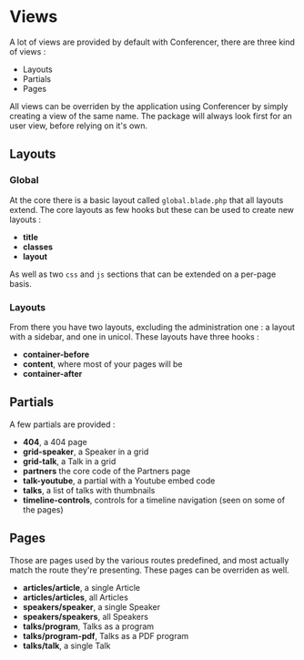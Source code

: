 # Views

A lot of views are provided by default with Conferencer, there are three kind of views :

- Layouts
- Partials
- Pages

All views can be overriden by the application using Conferencer by simply creating a view of the same name. The package will always look first for an user view, before relying on it's own.

## Layouts

### Global

At the core there is a basic layout called `global.blade.php` that all layouts extend. The core layouts as few hooks but these can be used to create new layouts :

- **title**
- **classes**
- **layout**

As well as two `css` and `js` sections that can be extended on a per-page basis.

### Layouts

From there you have two layouts, excluding the administration one : a layout with a sidebar, and one in unicol. These layouts have three hooks :

- **container-before**
- **content**, where most of your pages will be
- **container-after**

## Partials

A few partials are provided :

- **404**, a 404 page
- **grid-speaker**, a Speaker in a grid
- **grid-talk**, a Talk in a grid
- **partners** the core code of the Partners page
- **talk-youtube**, a partial with a Youtube embed code
- **talks**, a list of talks with thumbnails
- **timeline-controls**, controls for a timeline navigation (seen on some of the pages)

## Pages

Those are pages used by the various routes predefined, and most actually match the route they're presenting. These pages can be overriden as well.

- **articles/article**, a single Article
- **articles/articles**, all Articles
- **speakers/speaker**, a single Speaker
- **speakers/speakers**, all Speakers
- **talks/program**, Talks as a program
- **talks/program-pdf**, Talks as a PDF program
- **talks/talk**, a single Talk